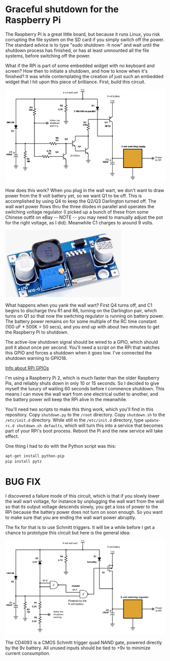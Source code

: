 Graceful shutdown for the Raspberry Pi
====

The Raspberry Pi is a great little board, but because it runs Linux, you risk
corrupting the file system on the SD card if you simply switch off the power.
The standard advice is to type "sudo shutdown -h now" and wait until the
shutdown process has finished, or has at least unmounted all the file systems,
before switching off the power.

What if the RPi is part of some embedded widget with no keyboard and screen?
How then to initiate a shutdown, and how to know when it's finished? It was
while contemplating the creation of just such an embedded widget that I hit
upon this piece of brilliance. First, build this circuit.

![Circuit diagram](https://raw.githubusercontent.com/wware/rpi-shutdown/master/RPiShutdown.png)

How does this work? When you plug in the wall wart, we don't want to draw power
from the 9 volt battery yet, so we want Q1 to be off. This is accomplished by
using Q4 to keep the Q2/Q3 Darlington turned off. The wall wart power flows
thru the three diodes in parallel and operates the switching voltage regulator
(I picked up a bunch of these from some Chinese outfit on eBay -- NOTE -- you
may need to manually adjust the pot for the right voltage, as I did). Meanwhile
C1 charges to around 9 volts.

![Switching supply](https://raw.githubusercontent.com/wware/rpi-shutdown/master/switching_supply.gif)

What happens when you yank the wall wart? First Q4 turns off, and C1 begins to
discharge thru R1 and R6, turning on the Darlington pair, which turns on Q1 so
that now the switching regulator is running on battery power. The battery power
remains on for some multiple of the RC time constant (100 uF * 500K = 50 secs),
and you end up with about two minutes to get the Raspberry Pi to shutdown.

The active-low shutdown signal should be wired to a GPIO, which should poll it
about once per second. You'll need a script on the RPi that watches this GPIO
and forces a shutdown when it goes low. I've connected the shutdown warning to
GPIO18.

[Info about RPi GPIOs](https://www.raspberrypi.org/documentation/usage/gpio-plus-and-raspi2/)

I'm using a Raspberry Pi 2, which is much faster than the older Raspberry Pis,
and reliably shuts down in only 10 or 15 seconds. So I decided to give myself
the luxury of waiting 60 seconds before I commence shutdown. This means I can
move the wall wart from one electrical outlet to another, and the battery power
will keep the RPi alive in the meanwhile.

You'll need two scripts to make this thing work, which you'll find in this
repository. Copy `shutdown.py` to the `/root` directory. Copy `shutdown.sh`
to the `/etc/init.d` directory. While still in the `/etc/init.d` directory,
type `update-rc.d shutdown.sh defaults`, which will turn this into a service
that becomes part of your RPi's boot process. Reboot the Pi and the new service
will take effect.

One thing I had to do with the Python script was this:
```bash
apt-get install python-pip
pip install pytz
```
BUG FIX
====

I discovered a failure mode of this circuit, which is that if you slowly lower
the wall wart voltage, for instance by unplugging the wall wart from the wall
so that its output voltage descends slowly, you get a loss of power to the RPi
because the battery power does not turn on soon enough. So you want to make sure
that you are ending the wall wart power abruptly.

The fix for that is to use Schmitt triggers. It will be a while before I get a
chance to prototype this circuit but here is the general idea:

![Circuit diagram](https://raw.githubusercontent.com/wware/rpi-shutdown/master/rpi-shutdown-4093.png)

The CD4093 is a CMOS Schmitt trigger quad NAND gate, powered directly by the 9v
battery. All unused inputs should be tied to +9v to minimize current consumption.
